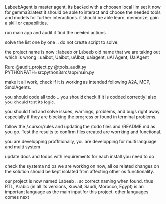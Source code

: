 
LabeebAgent is master agent, its backed with a choosen local llm set it now for gemma3:latest it should be able to interact and choose the needed tools and models for further interactions. it should be able learn, memorize, gain a skill or capabilities.

run main app and audit it
find the needed actions

solve the list one by one .. do not create script to solve.

the project name is now : labeeb or Labeeb
old name that we are taking out which is wrong : uaibot, Uaibot, uAIbot, uaiagent, uAI Agent, UaiAgent

Run:
@audit_project.py
@tools_audit.py
PYTHONPATH=srcpython3src/app/main.py

make it all work, check if it is working as intended following A2A, MCP, SmolAgents.

you should code all todo .. you should check if it is codded correctly! also you chould test its logic.

you should find and  solve
issues, warnings, problems, and bugs right away.
especially if they are blocking the progress or found in terminal problems.

follow the /.cursor/rules  and updating the /todo files and /README.md as you go. Test the results to confirm files created are worrking and functional.

you are developping proffitionally, you are developping for multi language and multi system

update docs and todos with requirements for each install you need to do

check the systema nd os we are working on now, all os related  changes on the solution should be kept isolated from affecting other os functionality.

our project is now named Labeeb .. so correct naming when found. thus RTL, Arabic (in all its versions, Kuwait, Saudi, Morocco, Egypt) is an important language as the main input for this project.  other languages comes next
